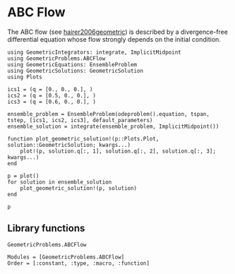# ABC Flow 

The ABC flow (see [hairer2006geometric](@cite)) is described by a divergence-free differential equation whose flow strongly depends on the initial condition. 

```@example
using GeometricIntegrators: integrate, ImplicitMidpoint
using GeometricProblems.ABCFlow
using GeometricEquations: EnsembleProblem
using GeometricSolutions: GeometricSolution
using Plots

ics1 = (q = [0., 0., 0.], )
ics2 = (q = [0.5, 0., 0.], )
ics3 = (q = [0.6, 0., 0.], )

ensemble_problem = EnsembleProblem(odeproblem().equation, tspan, tstep, [ics1, ics2, ics3], default_parameters)
ensemble_solution = integrate(ensemble_problem, ImplicitMidpoint())

function plot_geometric_solution!(p::Plots.Plot, solution::GeometricSolution; kwargs...)
    plot!(p, solution.q[:, 1], solution.q[:, 2], solution.q[:, 3]; kwargs...)
end

p = plot()
for solution in ensemble_solution
    plot_geometric_solution!(p, solution)
end

p
```

## Library functions

```@docs 
GeometricProblems.ABCFlow
```

```@autodocs
Modules = [GeometricProblems.ABCFlow]
Order = [:constant, :type, :macro, :function]
```